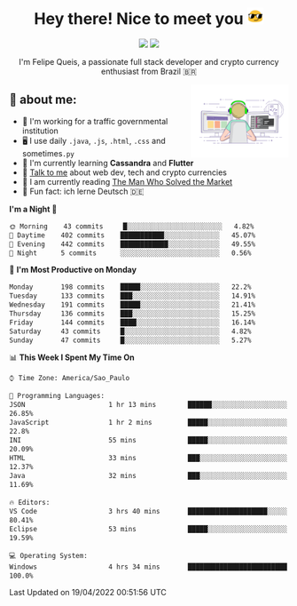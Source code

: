 
<h1 align="center">Hey there! Nice to meet you <img src="assets/sunglasses.gif" width="30"/></h1>

<p align="center">
  <a href="https://www.linkedin.com/in/fqueis"><img src="https://img.shields.io/badge/-LinkedIn-blue?style=flat&logo=Linkedin&logoColor=white" /></a>
  <a href="mailto:fqueis@gmail.com"><img src="https://img.shields.io/badge/-Gmail-c14438?style=flat&logo=Gmail&logoColor=white" /></a>
</p>

<p align="center">I'm Felipe Queis, a passionate full stack developer and crypto currency enthusiast from Brazil 🇧🇷</p>

<img width="35%" align="right" alt="fqueis" src="assets/profile.gif" /></p>

## 🤵 about me:

- 🏢 I'm working for a traffic governmental institution
- 🖥️ I use daily `.java`, `.js`, `.html`, `.css` and sometimes`.py`
- 🌱 I'm currently learning **Cassandra** and **Flutter**
- 💬 [Talk to me](https://github.com/fqueis/fqueis/discussions) about web dev, tech and crypto currencies
- 📖 I am currently reading [The Man Who Solved the Market](https://amzn.com/073521798X)
- 💭 Fun fact: ich lerne Deutsch 🇩🇪

<!--START_SECTION:waka-->
**I'm a Night 🦉** 

```text
🌞 Morning    43 commits     █░░░░░░░░░░░░░░░░░░░░░░░░   4.82% 
🌆 Daytime    402 commits    ███████████░░░░░░░░░░░░░░   45.07% 
🌃 Evening    442 commits    ████████████░░░░░░░░░░░░░   49.55% 
🌙 Night      5 commits      ░░░░░░░░░░░░░░░░░░░░░░░░░   0.56%

```
📅 **I'm Most Productive on Monday** 

```text
Monday       198 commits    █████░░░░░░░░░░░░░░░░░░░░   22.2% 
Tuesday      133 commits    ███░░░░░░░░░░░░░░░░░░░░░░   14.91% 
Wednesday    191 commits    █████░░░░░░░░░░░░░░░░░░░░   21.41% 
Thursday     136 commits    ███░░░░░░░░░░░░░░░░░░░░░░   15.25% 
Friday       144 commits    ████░░░░░░░░░░░░░░░░░░░░░   16.14% 
Saturday     43 commits     █░░░░░░░░░░░░░░░░░░░░░░░░   4.82% 
Sunday       47 commits     █░░░░░░░░░░░░░░░░░░░░░░░░   5.27%

```


📊 **This Week I Spent My Time On** 

```text
⌚︎ Time Zone: America/Sao_Paulo

💬 Programming Languages: 
JSON                     1 hr 13 mins        ██████░░░░░░░░░░░░░░░░░░░   26.85% 
JavaScript               1 hr 2 mins         █████░░░░░░░░░░░░░░░░░░░░   22.8% 
INI                      55 mins             █████░░░░░░░░░░░░░░░░░░░░   20.09% 
HTML                     33 mins             ███░░░░░░░░░░░░░░░░░░░░░░   12.37% 
Java                     32 mins             ███░░░░░░░░░░░░░░░░░░░░░░   11.69%

🔥 Editors: 
VS Code                  3 hrs 40 mins       ████████████████████░░░░░   80.41% 
Eclipse                  53 mins             █████░░░░░░░░░░░░░░░░░░░░   19.59%

💻 Operating System: 
Windows                  4 hrs 34 mins       █████████████████████████   100.0%

```


 Last Updated on 19/04/2022 00:51:56 UTC
<!--END_SECTION:waka-->
